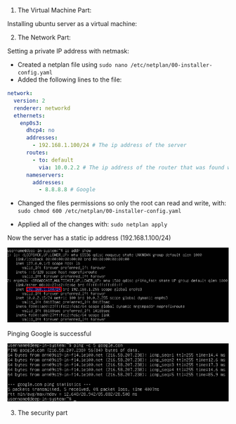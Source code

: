 1. The Virtual Machine Part:

Installing ubuntu server as a virtual machine:

2. The Network Part:

Setting a private IP address with netmask:

- Created a netplan file using `sudo nano /etc/netplan/00-installer-config.yaml`
- Added the following lines to the file:

```yaml
network:
  version: 2
  renderer: networkd
  ethernets:
    enp0s3:
      dhcp4: no
      addresses:
        - 192.168.1.100/24 # The ip address of the server
      routes:
        - to: default
          via: 10.0.2.2 # The ip address of the router that was found with `ip route | grep default`
      nameservers:
        addresses:
          - 8.8.8.8 # Google
```

- Changed the files permissions so only the root can read and write, with: `sudo chmod 600 /etc/netplan/00-installer-config.yaml`

- Applied all of the changes with: `sudo netplan apply`

Now the server has a static ip address (192.168.1.100/24)

![picture](/deep-in-system/pictures/showingIpAddress.png)

Pinging Google is successful

![picture](/deep-in-system/pictures/pingingGoogle.png)

3. The security part
